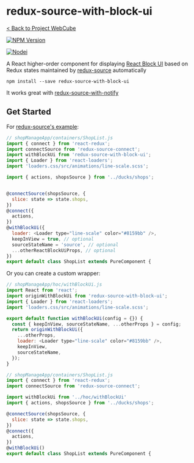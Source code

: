 # redux-source-with-block-ui

[< Back to Project WebCube](https://github.com/dexteryy/Project-WebCube/)

[![NPM Version][npm-image]][npm-url]
<!-- [![Build Status][travis-image]][travis-url]
[![Dependencies Status][dep-image]][dep-url] -->

[![Nodei][nodei-image]][npm-url]

[npm-image]: https://img.shields.io/npm/v/redux-source-with-block-ui.svg
[nodei-image]: https://nodei.co/npm/redux-source-with-block-ui.png?downloads=true
[npm-url]: https://npmjs.org/package/redux-source-with-block-ui
<!--
[travis-image]: https://img.shields.io/travis/dexteryy/redux-source-with-block-ui/master.svg
[travis-url]: https://travis-ci.org/dexteryy/redux-source-with-block-ui
[dep-image]: https://david-dm.org/dexteryy/redux-source-with-block-ui.svg
[dep-url]: https://david-dm.org/dexteryy/redux-source-with-block-ui
-->

A React higher-order component for displaying [React Block UI](https://availity.github.io/react-block-ui/) based on Redux states maintained by [redux-source](https://github.com/dexteryy/Project-WebCube/tree/master/packages/redux-source) automatically

```
npm install --save redux-source-with-block-ui
```

It works great with [redux-source-with-notify](https://github.com/dexteryy/Project-WebCube/tree/master/packages/redux-source-with-notify)

## Get Started

For [redux-source's example](https://github.com/dexteryy/Project-WebCube/tree/master/packages/redux-source#get-started):

```js
// shopManageApp/containers/ShopList.js
import { connect } from 'react-redux';
import connectSource from 'redux-source-connect';
import withBlockUi from 'redux-source-with-block-ui';
import { Loader } from 'react-loaders';
import 'loaders.css/src/animations/line-scale.scss';

import { actions, shopsSource } from '../ducks/shops';


@connectSource(shopsSource, {
  slice: state => state.shops,
})
@connect({
  actions,
})
@withBlockUi({
  loader: <Loader type="line-scale" color="#8159bb" />,
  keepInView = true, // optional
  sourceStateName = 'source', // optional
  ...otherReactBlockUiProps, // optional
})
export default class ShopList extends PureComponent {
```

Or you can create a custom wrapper:

```js
// shopManageApp/hoc/withBlockUi.js
import React from 'react';
import originWithBlockUi from 'redux-source-with-block-ui';
import { Loader } from 'react-loaders';
import 'loaders.css/src/animations/line-scale.scss';

export default function withBlockUi(config = {}) {
  const { keepInView, sourceStateName, ...otherProps } = config;
  return originWithBlockUi({
    ...otherProps,
    loader: <Loader type="line-scale" color="#8159bb" />,
    keepInView,
    sourceStateName,
  });
}
```

```js
// shopManageApp/containers/ShopList.js
import { connect } from 'react-redux';
import connectSource from 'redux-source-connect';

import withBlockUi from '../hoc/withBlockUi'
import { actions, shopsSource } from '../ducks/shops';

@connectSource(shopsSource, {
  slice: state => state.shops,
})
@connect({
  actions,
})
@withBlockUi()
export default class ShopList extends PureComponent {
```

